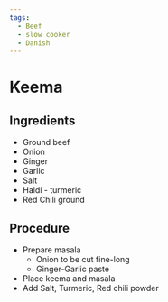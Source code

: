 ```yaml
---
tags:
  - Beef
  - slow cooker
  - Danish
---
```


# Keema

## Ingredients

* Ground beef
* Onion
* Ginger
* Garlic
* Salt
* Haldi - turmeric
* Red Chili ground

## Procedure

* Prepare masala
    * Onion to be cut fine-long
    * Ginger-Garlic paste
* Place keema and masala
* Add Salt, Turmeric, Red chili powder
